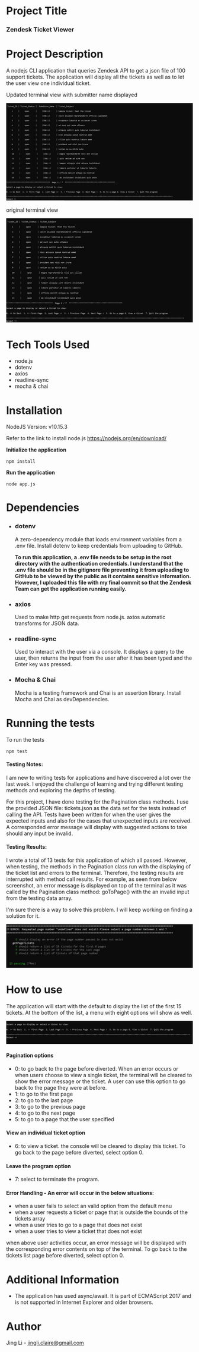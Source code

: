 # Project Title

### Zendesk Ticket Viewer

# Project Description

A nodejs CLI application that queries Zendesk API to get a json file of 100 support tickets. The application will display all the tickets as well as to let the user view one individual ticket.

Updated terminal view with submitter name displayed

<p><img src="./docs/updated_display.JPG"/></p>

original terminal view

<p><img src="./docs/display.JPG"/></p>

# Tech Tools Used

- node.js
- dotenv
- axios
- readline-sync
- mocha & chai

# Installation

NodeJS Version: v10.15.3

Refer to the link to install node.js https://nodejs.org/en/download/

**Initialize the application**

```
npm install
```

**Run the application**

```
node app.js
```

# Dependencies

- ### **dotenv**

  A zero-dependency module that loads environment variables from a .env file. Install dotenv to keep credentials from uploading to GitHub.

  **To run this application, a .env file needs to be setup in the root directory with the authentication credentials. I understand that the .env file should be in the gitignore file preventing it from uploading to GitHub to be viewed by the public as it contains sensitive information. However, I uploaded this file with my final commit so that the Zendesk Team can get the application running easily.**

* ### **axios**

  Used to make http get requests from node.js. axios automatic transforms for JSON data.

* ### **readline-sync**

  Used to interact with the user via a console. It displays a query to the user, then returns the input from the user after it has been typed and the Enter key was pressed.

* ### **Mocha & Chai**

  Mocha is a testing framework and Chai is an assertion library. Install Mocha and Chai as devDependencies.

# Running the tests

To run the tests

```
npm test
```

#### Testing Notes:

I am new to writing tests for applications and have discovered a lot over the last week. I enjoyed the challenge of learning and trying different testing methods and exploring the depths of testing.

For this project, I have done testing for the Pagination class methods. I use the provided JSON file: tickets.json as the data set for the tests instead of calling the API. Tests have been written for when the user gives the expected inputs and also for the cases that unexpected inputs are received. A corresponded error message will display with suggested actions to take should any input be invalid.

#### Testing Results:

I wrote a total of 13 tests for this application of which all passed. However, when testing, the methods in the Pagination class run with the displaying of the ticket list and errors to the terminal. Therefore, the testing results are interrupted with method call results. For example, as seen from below screenshot, an error message is displayed on top of the terminal as it was called by the Pagination class method: goToPage() with the an invalid input from the testing data array.

I'm sure there is a way to solve this problem. I will keep working on finding a solution for it.

<p><img src="./docs/testing_result.JPG"/></p>

# How to use

The application will start with the default to display the list of the first 15 tickets. At the bottom of the list, a menu with eight options will show as well.

<p><img src="./docs/menu.JPG"/></p>

#### Pagination options

- 0: to go back to the page before diverted. When an error occurs or when users choose to view a single ticket, the terminal will be cleared to show the error message or the ticket. A user can use this option to go back to the page they were at before.
- 1: to go to the first page
- 2: to go to the last page
- 3: to go to the previous page
- 4: to go to the next page
- 5: to go to a page that the user specified

#### View an individual ticket option

- 6: to view a ticket. the console will be cleared to display this ticket. To go back to the page before diverted, select option 0.

#### Leave the program option

- 7: select to terminate the program.

#### Error Handling - An error will occur in the below situations:

- when a user fails to select an valid option from the default menu
- when a user requests a ticket or page that is outside the bounds of the tickets array
- when a user tries to go to a page that does not exist
- when a user tries to view a ticket that does not exist

when above user activities occur, an error message will be displayed with the corresponding error contents on top of the terminal. To go back to the tickets list page before diverted, select option 0.

# Additional Information

- The application has used async/await. It is part of ECMAScript 2017 and is not supported in Internet Explorer and older browsers.

# Author

Jing Li - jingli.claire@gmail.com
